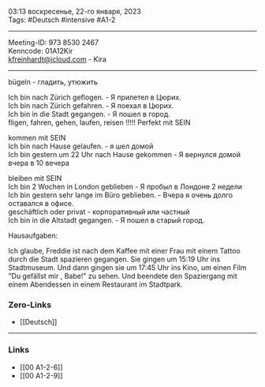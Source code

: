 03:13  воскресенье, 22-го января, 2023  
Tags: #Deutsch #intensive #A1-2 

<hr />

Meeting-ID: 973 8530 2467   
Kenncode: 01A12Kir  
<kfreinhardt@icloud.com> - Kira  

<hr />

bügeln - гладить, утюжить  
  
Ich bin nach Zürich geflogen. - Я прилетел в Цюрих.  
Ich bin nach Zürich gefahren. - Я поехал в Цюрих.  
Ich bin in die Stadt gegangen.  - Я пошел в город.  
fligen, fahren, gehen, laufen, reisen !!!!! Perfekt mit SEIN  
  
kommen mit SEIN  
Ich bin nach Hause gelaufen.  - я шел домой  
Ich bin gestern um 22 Uhr nach Hause gekommen  - Я вернулся домой вчера в 10 вечера  

bleiben mit SEIN  
Ich bin 2 Wochen in London geblieben  - Я пробыл в Лондоне 2 недели  
Ich bin gestern sehr lange im Büro geblieben.  - Вчера я очень долго оставался в офисе.  
geschäftlich oder privat  - корпоративный или частный  
Ich bin in die Altstadt gegangen.  - Я пошел в старый город.  


Hausaufgaben:  

Ich glaube, Freddie ist nach dem Kaffee mit einer Frau mit einem Tattoo durch die Stadt spazieren gegangen. Sie gingen um 15:19 Uhr ins Stadtmuseum. Und dann gingen sie um 17:45 Uhr ins Kino, um einen Film "Du gefällst mir , Babe!" zu sehen. Und beendete den Spaziergang mit einem Abendessen in einem Restaurant im Stadtpark.

### Zero-Links

- [[Deutsch]]

<hr />

### Links

- [[00 A1-2-6]]
- [[00 A1-2-9]]